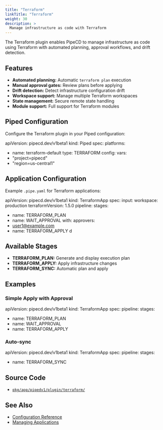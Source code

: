 ```yaml
---
title: "Terraform"
linkTitle: "Terraform"
weight: 30
description: >
  Manage infrastructure as code with Terraform
---
```


The Terraform plugin enables PipeCD to manage infrastructure as code using Terraform with automated planning, approval workflows, and drift detection.

## Features

- **Automated planning:** Automatic `terraform plan` execution
- **Manual approval gates:** Review plans before applying
- **Drift detection:** Detect infrastructure configuration drift
- **Workspace support:** Manage multiple Terraform workspaces
- **State management:** Secure remote state handling
- **Module support:** Full support for Terraform modules

## Piped Configuration

Configure the Terraform plugin in your Piped configuration:


apiVersion: pipecd.dev/v1beta1
kind: Piped
spec:
platforms:
- name: terraform-default
type: TERRAFORM
config:
vars:
- "project=pipecd"
- "region=us-central1"

## Application Configuration

Example `.pipe.yaml` for Terraform applications:


apiVersion: pipecd.dev/v1beta1
kind: TerraformApp
spec:
input:
workspace: production
terraformVersion: 1.5.0
pipeline:
stages:
- name: TERRAFORM_PLAN
- name: WAIT_APPROVAL
with:
approvers:
- user1@example.com
- name: TERRAFORM_APPLY
d

## Available Stages

- **TERRAFORM_PLAN:** Generate and display execution plan
- **TERRAFORM_APPLY:** Apply infrastructure changes
- **TERRAFORM_SYNC:** Automatic plan and apply

## Examples

### Simple Apply with Approval

apiVersion: pipecd.dev/v1beta1
kind: TerraformApp
spec:
pipeline:
stages:
- name: TERRAFORM_PLAN
- name: WAIT_APPROVAL
- name: TERRAFORM_APPLY

### Auto-sync

apiVersion: pipecd.dev/v1beta1
kind: TerraformApp
spec:
pipeline:
stages:
- name: TERRAFORM_SYNC

## Source Code

- [`pkg/app/pipedv1/plugin/terraform/`](https://github.com/pipe-cd/pipecd/tree/master/pkg/app/pipedv1/plugin/terraform)

## See Also

- [Configuration Reference](/docs-dev/user-guide/configuration-reference/#terraform-application)
- [Managing Applications](/docs-dev/user-guide/managing-application/)
